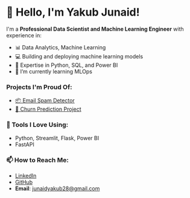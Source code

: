 <!--
**OLUYAKOBO/OLUYAKOBO** is a ✨ _special_ ✨ repository because its `README.md` (this file) appears on your GitHub profile.

Here are some ideas to get you started:

- 🔭 I’m currently working on ...
- 🌱 I’m currently learning ...
- 👯 I’m looking to collaborate on ...
- 🤔 I’m looking for help with ...
- 💬 Ask me about ...
- 📫 How to reach me: ...
- 😄 Pronouns: ...
- ⚡ Fun fact: ...
-->


# 👋 Hello, I'm Yakub Junaid!

I'm a **Professional Data Scientist and Machine Learning Engineer** with experience in:

- 📊 Data Analytics, Machine Learning
- 💻 Building and deploying machine learning models
- 🚀 Expertise in Python, SQL, and Power BI
- 🌱 I’m currently learning MLOps

### Projects I'm Proud Of:
- [📦 Email Spam Detector](https://github.com/OLUYAKOBO/email_spam_detector)
- [💎 Churn Prediction Project](https://github.com/OLUYAKOBO/Churn_prediction_project)

### 🔧 Tools I Love Using:
- Python, Streamlit, Flask, Power BI
- FastAPI

### 📫 How to Reach Me:
- [LinkedIn](https://www.linkedin.com/in/yakub-junaid)
- [GitHub](https://github.com/OLUYAKOBO)
- **Email**: [junaidyakub28@gmail.com](mailto:junaidyakub28@gmail.com)